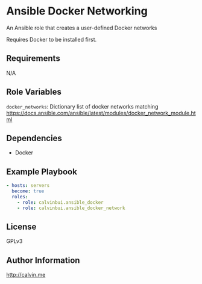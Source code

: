 # Ansible Docker Networking

An Ansible role that creates a user-defined Docker networks

Requires Docker to be installed first.

##  Requirements

N/A

## Role Variables

`docker_networks`: Dictionary list of docker networks matching https://docs.ansible.com/ansible/latest/modules/docker_network_module.html

## Dependencies

- Docker

## Example Playbook

```yaml
- hosts: servers
  become: true
  roles:
    - role: calvinbui.ansible_docker
    - role: calvinbui.ansible_docker_network
```

## License

GPLv3

## Author Information

http://calvin.me
